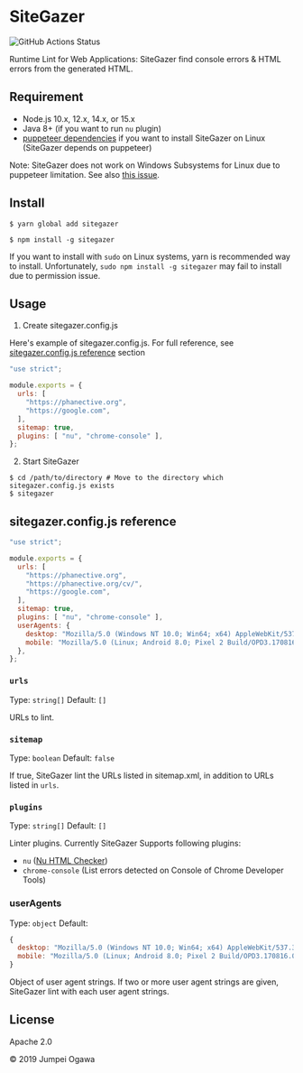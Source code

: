 # SiteGazer

![GitHub Actions Status](https://github.com/phanect/sitegazer/workflows/GitHub%20Actions/badge.svg)

Runtime Lint for Web Applications: SiteGazer find console errors & HTML errors from the generated HTML.

## Requirement

- Node.js 10.x, 12.x, 14.x, or 15.x
- Java 8+ (if you want to run `nu` plugin)
- [puppeteer dependencies](https://github.com/puppeteer/puppeteer/blob/master/docs/troubleshooting.md#chrome-headless-doesnt-launch-on-unix) if you want to install SiteGazer on Linux (SiteGazer depends on puppeteer)

Note: SiteGazer does not work on Windows Subsystems for Linux due to puppeteer limitation. See also [this issue](https://github.com/puppeteer/puppeteer/issues/1837).

## Install

```shell
$ yarn global add sitegazer
```

```shell
$ npm install -g sitegazer
```

If you want to install with `sudo` on Linux systems, yarn is recommended way to install.
Unfortunately, `sudo npm install -g sitegazer` may fail to install due to permission issue.

## Usage

1. Create sitegazer.config.js

Here's example of sitegazer.config.js. For full reference, see [sitegazer.config.js reference](#sitegazerconfigjs-reference) section

```js
"use strict";

module.exports = {
  urls: [
    "https://phanective.org",
    "https://google.com",
  ],
  sitemap: true,
  plugins: [ "nu", "chrome-console" ],
};
```

2. Start SiteGazer

```shell
$ cd /path/to/directory # Move to the directory which sitegazer.config.js exists
$ sitegazer
```

## sitegazer.config.js reference

```js
"use strict";

module.exports = {
  urls: [
    "https://phanective.org",
    "https://phanective.org/cv/",
    "https://google.com",
  ],
  sitemap: true,
  plugins: [ "nu", "chrome-console" ],
  userAgents: {
    desktop: "Mozilla/5.0 (Windows NT 10.0; Win64; x64) AppleWebKit/537.36 (KHTML, like Gecko) Chrome/75.0.3770.142 Safari/537.36",
    mobile: "Mozilla/5.0 (Linux; Android 8.0; Pixel 2 Build/OPD3.170816.012) AppleWebKit/537.36 (KHTML, like Gecko) Chrome/75.0.3770.142 Mobile Safari/537.36"
  },
};
```

### `urls`

Type: `string[]`
Default: `[]`

URLs to lint.

### `sitemap`

Type: `boolean`
Default: `false`

If true, SiteGazer lint the URLs listed in sitemap.xml, in addition to URLs listed in `urls`.

### `plugins`

Type: `string[]`
Default: `[]`

Linter plugins.
Currently SiteGazer Supports following plugins:

- `nu` ([Nu HTML Checker](https://validator.github.io/validator/))
- `chrome-console` (List errors detected on Console of Chrome Developer Tools)

### userAgents

Type: `object`
Default:
```js
{
  desktop: "Mozilla/5.0 (Windows NT 10.0; Win64; x64) AppleWebKit/537.36 (KHTML, like Gecko) Chrome/75.0.3770.142 Safari/537.36",
  mobile: "Mozilla/5.0 (Linux; Android 8.0; Pixel 2 Build/OPD3.170816.012) AppleWebKit/537.36 (KHTML, like Gecko) Chrome/75.0.3770.142 Mobile Safari/537.36",
}
```

Object of user agent strings.
If two or more user agent strings are given, SiteGazer lint with each user agent strings.

## License

Apache 2.0

&copy; 2019 Jumpei Ogawa
